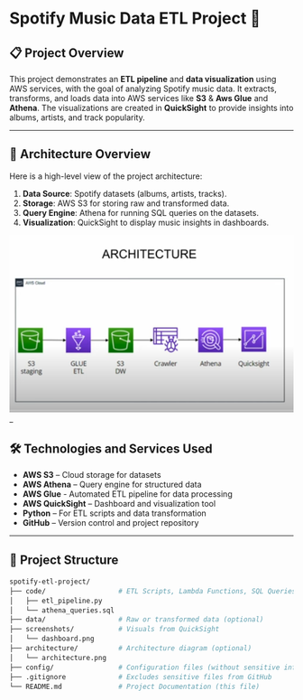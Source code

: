 # Spotify Music Data ETL Project 🎵

## 📋 Project Overview
This project demonstrates an **ETL pipeline** and **data visualization** using AWS services, with the goal of analyzing Spotify music data. It extracts, transforms, and loads data into AWS services like **S3** & **Aws Glue**  and **Athena**. The visualizations are created in **QuickSight** to provide insights into albums, artists, and track popularity.

---

## 🚀 Architecture Overview
Here is a high-level view of the project architecture:

1. **Data Source**: Spotify datasets (albums, artists, tracks).  
2. **Storage**: AWS S3 for storing raw and transformed data.  
3. **Query Engine**: Athena for running SQL queries on the datasets.  
4. **Visualization**: QuickSight to display music insights in dashboards.

![Architecture Diagram](ARCHITECTURE.png)_

## 🛠️ Technologies and Services Used
- **AWS S3** – Cloud storage for datasets
- **AWS Athena** – Query engine for structured data
- **AWS Glue** - Automated ETL pipeline for data processing  
- **AWS QuickSight** – Dashboard and visualization tool
- **Python** – For ETL scripts and data transformation
- **GitHub** – Version control and project repository

---

## 📂 Project Structure
```bash
spotify-etl-project/
├── code/                  # ETL Scripts, Lambda Functions, SQL Queries
│   ├── etl_pipeline.py
│   └── athena_queries.sql
├── data/                  # Raw or transformed data (optional)
├── screenshots/           # Visuals from QuickSight
│   └── dashboard.png
├── architecture/          # Architecture diagram (optional)
│   └── architecture.png
├── config/                # Configuration files (without sensitive info)
├── .gitignore             # Excludes sensitive files from GitHub
└── README.md              # Project Documentation (this file)
